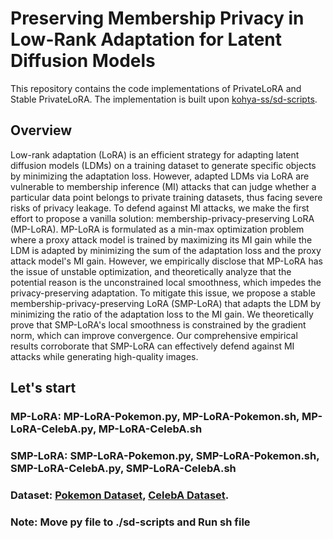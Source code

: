 # Preserving Membership Privacy in Low-Rank Adaptation for Latent Diffusion Models

This repository contains the code implementations of PrivateLoRA and Stable PrivateLoRA. The implementation is built upon [kohya-ss/sd-scripts](https://github.com/kohya-ss/sd-scripts.git).

## Overview
Low-rank adaptation (LoRA) is an efficient strategy for adapting latent diffusion models (LDMs) on a training dataset to generate specific objects by minimizing the adaptation loss. However, adapted LDMs via LoRA are vulnerable to membership inference (MI) attacks that can judge whether a particular data point belongs to private training datasets, thus facing severe risks of privacy leakage. To defend against MI attacks, we make the first effort to propose a vanilla solution: membership-privacy-preserving LoRA (MP-LoRA). MP-LoRA is formulated as a min-max optimization problem where a proxy attack model is trained by maximizing its MI gain while the LDM is adapted by minimizing the sum of the adaptation loss and the proxy attack model's MI gain. However, we empirically disclose that MP-LoRA has the issue of unstable optimization, and theoretically analyze that the potential reason is the unconstrained local smoothness, which impedes the privacy-preserving adaptation. To mitigate this issue, we propose a stable membership-privacy-preserving LoRA (SMP-LoRA) that adapts the LDM by minimizing the ratio of the adaptation loss to the MI gain. We theoretically prove that SMP-LoRA's local smoothness is constrained by the gradient norm, which can improve convergence. Our comprehensive empirical results corroborate that SMP-LoRA can effectively defend against MI attacks while generating high-quality images.

## Let's start

### MP-LoRA: MP-LoRA-Pokemon.py, MP-LoRA-Pokemon.sh, MP-LoRA-CelebA.py, MP-LoRA-CelebA.sh

### SMP-LoRA: SMP-LoRA-Pokemon.py, SMP-LoRA-Pokemon.sh, SMP-LoRA-CelebA.py, SMP-LoRA-CelebA.sh

### Dataset: [Pokemon Dataset](https://huggingface.co/datasets/lambdalabs/pokemon-blip-captions), [CelebA Dataset](https://mmlab.ie.cuhk.edu.hk/projects/CelebA.html).

### Note: Move py file to ./sd-scripts and Run sh file

[//]: # (## Bibtex)

[//]: # (```bibtex)

[//]: # (@article{luo2024privacy,)

[//]: # (  title={Privacy-Preserving Low-Rank Adaptation for Latent Diffusion Models},)

[//]: # (  author={Luo, Zihao and Xu, Xilie and Liu, Feng and Koh, Yun Sing and Wang, Di and Zhang, Jingfeng},)

[//]: # (  journal={arXiv preprint arXiv:2402.11989},)

[//]: # (  year={2024})

[//]: # (})
